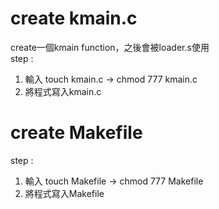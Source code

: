 # create kmain.c
create一個kmain function，之後會被loader.s使用  
step :  
1. 輸入 touch kmain.c -> chmod 777 kmain.c  
2. 將程式寫入kmain.c

# create Makefile
step :    
1. 輸入 touch Makefile -> chmod 777 Makefile    
2. 將程式寫入Makefile  
